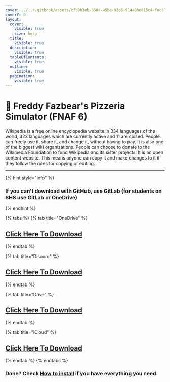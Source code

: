 ```yaml
---
cover: ../../.gitbook/assets/cfb9b3eb-858a-45be-92e6-914a8be815c4-focalors-social.jpg
coverY: 0
layout:
  cover:
    visible: true
    size: hero
  title:
    visible: true
  description:
    visible: true
  tableOfContents:
    visible: true
  outline:
    visible: true
  pagination:
    visible: true
---
```


# 💫 Freddy Fazbear's Pizzeria Simulator (FNAF 6)

Wikipedia is a free online encyclopedia website in 334 languages of the world, 323 languages which are currently active and 11 are closed. People can freely use it, share it, and change it, without having to pay. It is also one of the biggest wiki organizations. People can choose to donate to the Wikimedia Foundation to fund Wikipedia and its sister projects. It is an open content website. This means anyone can copy it and make changes to it if they follow the rules for copying or editing.

***

{% hint style="info" %}
### If you can't download with GitHub, use GitLab (for students on SHS use GitLab or OneDrive)
{% endhint %}

{% tabs %}
{% tab title="OneDrive" %}
## [Click Here To Download](https://1drv.ms/u/s!AkX2q12uku0fgfEMVlus1mQbOD8Xiw?e=bjWsFd)
{% endtab %}

{% tab title="Discord" %}
## [Click Here To Download](https://cdn.discordapp.com/attachments/1113994556787146843/1153165811394039858/Five\_Nights\_At\_Freddys\_Pizzeria\_Simulator.zip)
{% endtab %}

{% tab title="Drive" %}
## [Click Here To Download](https://drive.google.com/file/d/1kFoJosNn4jh1Bb2JBofXZ6AFqyVlGBur/view?usp=drive\_link)
{% endtab %}

{% tab title="iCloud" %}
## [Click Here To Download](https://www.icloud.com/iclouddrive/044eRldLymLBe\_aQfAIKjzrwA#Five\_Nights\_At\_Freddys\_Pizzeria\_Simulator)
{% endtab %}
{% endtabs %}

### Done? Check [How to install](../../how-to-install/) if you have everything you need.
